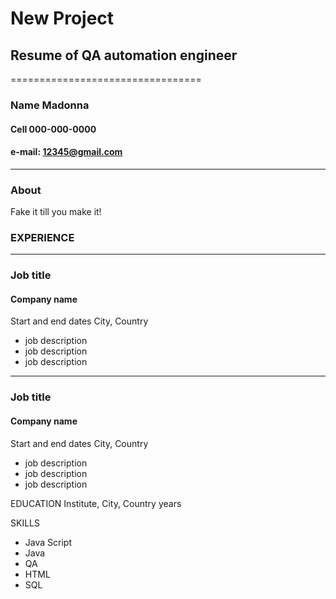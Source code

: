 # New Project
## Resume of QA automation engineer
=================================
### Name Madonna
#### Cell 000-000-0000
#### e-mail: 12345@gmail.com
---
### About
Fake it till you make it!
### EXPERIENCE
____________________________
### Job title
#### Company name
Start and end dates
City, Country
* job description
* job description
* job description
- - - -
### Job title
#### Company name
Start and end dates
City, Country
* job description
* job description
* job description

EDUCATION
Institute, City, Country
years

SKILLS
* Java Script
* Java
* QA
* HTML
* SQL






